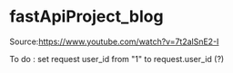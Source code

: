 # fastApiProject_blog

Source:https://www.youtube.com/watch?v=7t2alSnE2-I

To do : set request user_id from "1" to request.user_id (?)
